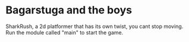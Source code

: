 # Bagarstuga and the boys
SharkRush, a 2d platformer that has its own twist, you cant stop moving.
Run the module called "main" to start the game.
